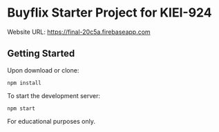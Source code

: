 # Buyflix Starter Project for KIEI-924

Website URL: https://final-20c5a.firebaseapp.com

## Getting Started

Upon download or clone:

```
npm install
```

To start the development server:

```
npm start
```

For educational purposes only.
